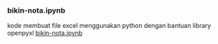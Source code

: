 ### bikin-nota.ipynb

kode membuat file excel menggunakan python dengan bantuan library openpyxl
[bikin-nota.ipynb](https://colab.research.google.com/drive/1ubvt3FaQ5Xtca7cwPqVWiXLFoWrEGfF4?usp=sharing)
